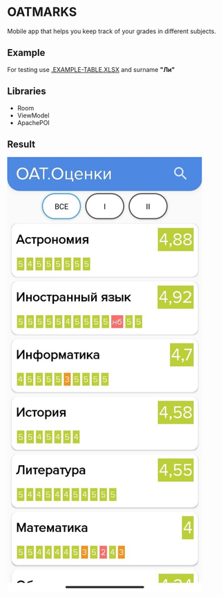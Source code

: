 # OATMARKS

Mobile app that helps you keep track of your grades in different subjects. 

## Example

For testing use [.EXAMPLE-TABLE.XLSX](https://github.com/aiinty/OATmarks/blob/main/.EXAMPLE-TABLE.xlsx) and surname __"Ли"__

## Libraries

- Room
- ViewModel
- ApachePOI

## Result

![App](https://github.com/aiinty/OATmarks/blob/main/screen.jpg)
